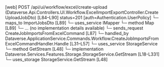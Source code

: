 [web] POST /api/ui/workflow/excel/create-upload  (Dataverse.Api.Controllers.UI.Workflow.ExcelImportExportController.CreateUploadJobDto)  [L84–L90] status=201 [auth=Authentication.UserPolicy]
  └─ maps_to ImportJobsDto [L89]
  └─ uses_service IMapper
    └─ method Map [L89]
      └─ ... (no implementation details available)
  └─ sends_request CreateJobImportsFromExcelCommand [L87]
    └─ handled_by Dataverse.ApplicationService.Commands.Workflow.CreateJobImportsFromExcelCommandHandler.Handle [L31–L57]
      └─ uses_service StorageService
        └─ method GetStream [L48]
          └─ implementation Dataverse.Services.Features.Storage.StorageService.GetStream [L18-L331]
      └─ uses_storage StorageService.GetStream [L48]

